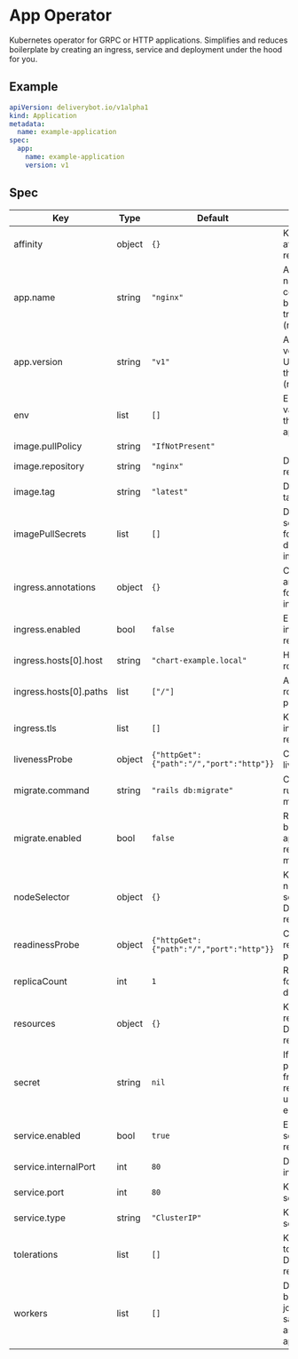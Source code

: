 # App Operator

Kubernetes operator for GRPC or HTTP applications. Simplifies and reduces
boilerplate by creating an ingress, service and deployment under the hood for
you.

## Example

```yaml
apiVersion: deliverybot.io/v1alpha1
kind: Application
metadata:
  name: example-application
spec:
  app:
    name: example-application
    version: v1
```

## Spec

| Key | Type | Default | Description |
|-----|------|---------|-------------|
| affinity | object | `{}` | Kubernetes affinity resource. |
| app.name | string | `"nginx"` | Application name: Can be consistent between tracks. (required) |
| app.version | string | `"v1"` | Application version: Unique tag for this release. (required) |
| env | list | `[]` | Environment variables for the application. |
| image.pullPolicy | string | `"IfNotPresent"` |  |
| image.repository | string | `"nginx"` | Docker image repository. |
| image.tag | string | `"latest"` | Docker image tag. |
| imagePullSecrets | list | `[]` | Defines secrets to use for pulling docker images. |
| ingress.annotations | object | `{}` | Configures annotations for the ingress. |
| ingress.enabled | bool | `false` | Enable ingress resource. |
| ingress.hosts[0].host | string | `"chart-example.local"` | Host name for routing traffic. |
| ingress.hosts[0].paths | list | `["/"]` | Array of routable paths. |
| ingress.tls | list | `[]` | Kubernetes ingress tls resource. |
| livenessProbe | object | `{"httpGet":{"path":"/","port":"http"}}` | Customize the livenessProbe. |
| migrate.command | string | `"rails db:migrate"` | Command to run on the migrate pod. |
| migrate.enabled | bool | `false` | Run a pod before the application is released to migrate. |
| nodeSelector | object | `{}` | Kubernetes node selectors for Deployment resources. |
| readinessProbe | object | `{"httpGet":{"path":"/","port":"http"}}` | Customize the readiness probe. |
| replicaCount | int | `1` | Replica count for deployments. |
| resources | object | `{}` | Kubernetes resources for Deployment resources. |
| secret | string | `nil` | If defined will pull all secrets from this resource using envFrom. |
| service.enabled | bool | `true` | Enable service resource. |
| service.internalPort | int | `80` | Deployment internal port. |
| service.port | int | `80` | Kubernetes service port. |
| service.type | string | `"ClusterIP"` | Kubernetes service type. |
| tolerations | list | `[]` | Kubernetes tolerations for Deployment resources. |
| workers | list | `[]` | Deploy background jobs with the same config as the main app. |
